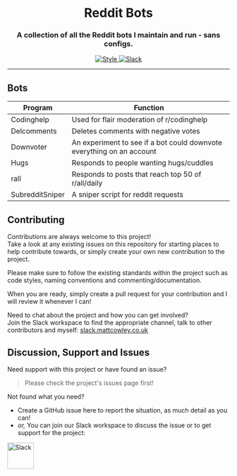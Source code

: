 <!-- Source: https://github.com/MattIPv4/template/blob/master/README.md -->

<!-- Title -->
<h1 align="center" id="Reddit-Bots">
    Reddit Bots
</h1>

<!-- Tag line -->
<h3 align="center">A collection of all the Reddit bots I maintain and run - sans configs.</h3>

<!-- Badges -->
<p align="center">
    <a href="https://www.reddit.com/u/SupremeDesigner" target="_blank">
        <img src="https://img.shields.io/badge/reddit-u%2FSupremeDesigner-blue.svg?style=flat-square" alt="Style">
    </a>
    <a href="http://slack.mattcowley.co.uk/" target="_blank">
        <img src="https://img.shields.io/badge/slack-MattIPv4-blue.svg?style=flat-square" alt="Slack">
    </a>
</p>

----

<!-- Content -->
## Bots

| Program | Function |
|---------|----------|
| Codinghelp | Used for flair moderation of r/codinghelp |
| Delcomments | Deletes comments with negative votes |
| Downvoter | An experiment to see if a bot could downvote everything on an account |
| Hugs | Responds to people wanting hugs/cuddles |
| rall | Responds to posts that reach top 50 of r/all/daily |
| SubredditSniper | A sniper script for reddit requests |

<!-- Contributing -->
## Contributing

Contributions are always welcome to this project!\
Take a look at any existing issues on this repository for starting places to help contribute towards, or simply create your own new contribution to the project.

Please make sure to follow the existing standards within the project such as code styles, naming conventions and commenting/documentation.

When you are ready, simply create a pull request for your contribution and I will review it whenever I can!

Need to chat about the project and how you can get involved?\
Join the Slack workspace to find the appropriate channel, talk to other contributors and myself: [slack.mattcowley.co.uk](http://slack.mattcowley.co.uk)

<!-- Discussion & Support -->
## Discussion, Support and Issues

Need support with this project or have found an issue?
> Please check the project's issues page first!

Not found what you need?
* Create a GitHub issue here to report the situation, as much detail as you can!
* _or,_ You can join our Slack workspace to discuss the issue or to get support for the project:
<a href="http://slack.mattcowley.co.uk/" target="_blank">
    <img src="https://img.shields.io/badge/slack-MattIPv4-blue.svg?logo=slack&logoWidth=30&logoColor=blue&style=popout-square" alt="Slack" height="60">
</a>
